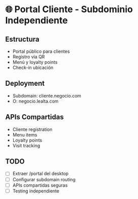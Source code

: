 # 🌐 Portal Cliente - Subdominio Independiente

## Estructura
- Portal público para clientes
- Registro via QR
- Menú y loyalty points
- Check-in ubicación

## Deployment
- Subdomain: cliente.negocio.com
- O: negocio.lealta.com

## APIs Compartidas
- Cliente registration
- Menu items
- Loyalty points
- Visit tracking

## TODO
- [ ] Extraer /portal del desktop
- [ ] Configurar subdomain routing
- [ ] APIs compartidas seguras
- [ ] Testing independiente
